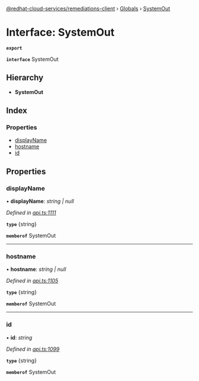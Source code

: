 [@redhat-cloud-services/remediations-client](../README.md) › [Globals](../globals.md) › [SystemOut](systemout.md)

# Interface: SystemOut

**`export`** 

**`interface`** SystemOut

## Hierarchy

* **SystemOut**

## Index

### Properties

* [displayName](systemout.md#displayname)
* [hostname](systemout.md#hostname)
* [id](systemout.md#id)

## Properties

###  displayName

• **displayName**: *string | null*

*Defined in [api.ts:1111](https://github.com/RedHatInsights/javascript-clients/blob/master/packages/remediations/api.ts#L1111)*

**`type`** {string}

**`memberof`** SystemOut

___

###  hostname

• **hostname**: *string | null*

*Defined in [api.ts:1105](https://github.com/RedHatInsights/javascript-clients/blob/master/packages/remediations/api.ts#L1105)*

**`type`** {string}

**`memberof`** SystemOut

___

###  id

• **id**: *string*

*Defined in [api.ts:1099](https://github.com/RedHatInsights/javascript-clients/blob/master/packages/remediations/api.ts#L1099)*

**`type`** {string}

**`memberof`** SystemOut
